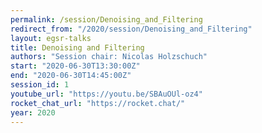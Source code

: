 ```yaml
---
permalink: /session/Denoising_and_Filtering
redirect_from: "/2020/session/Denoising_and_Filtering"
layout: egsr-talks
title: Denoising and Filtering
authors: "Session chair: Nicolas Holzschuch"
start: "2020-06-30T13:30:00Z"
end: "2020-06-30T14:45:00Z"
session_id: 1
youtube_url: "https://youtu.be/SBAuOUl-oz4"
rocket_chat_url: "https://rocket.chat/"
year: 2020
---
```

